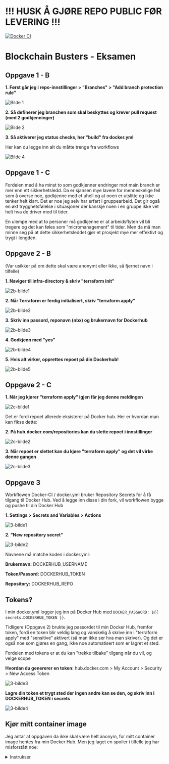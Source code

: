# !!! HUSK Å GJØRE REPO PUBLIC FØR LEVERING !!!


[![Docker CI](https://github.com/corpltd/devopseksamen/actions/workflows/docker.yml/badge.svg)](https://github.com/corpltd/devopseksamen/actions/workflows/docker.yml)

# Blockchain Busters - Eksamen

## Oppgave 1 - B
**1. Først går jeg i repo-innstillinger > "Branches" > "Add branch protection rule"**


![Bilde 1](bilder/1.png)

**2. Så definerer jeg branchen som skal beskyttes og krever pull request (med 2 godkjenninger)**


![Bilde 2](bilder/2.png)

**3. Så aktiverer jeg status checks, her "build" fra docker.yml**

Her kan du legge inn alt du måtte trenge fra workflows


![Bilde 4](bilder/4.png)


## Oppgave 1 - C

Fordelen med å ha minst to som godkjenner endringer mot main branch er mer enn ett sikkerhetsledd. Da er sjansen mye lavere for menneskelige feil som å overse noe, godkjenne med et uhell og at noen er utslitte og ikke tenker helt klart. Det er noe jeg selv har erfart i gruppearbeid. Det gir også en økt trygghetsfølelse i situasjoner der kanskje noen i en gruppe ikke vet helt hva de driver med til tider.


En ulempe med at to personer må godkjenne er at arbeidsflyten vil bli tregere og det kan føles som "micromanagement" til tider. Men da må man minne seg på at dette sikkerhetsleddet gjør et prosjekt mye mer effektivt og trygt i lengden.

## Oppgave 2 - B ##

(Var usikker på om dette skal være anonymt eller ikke, så fjernet navn i tilfelle)

**1. Naviger til infra-directory & skriv "terraform init"**


![2b-bilde1](bilder/1-2b.png)


**2. Når Terraform er ferdig initialisert, skriv "terraform apply"**


![2b-bilde2](bilder/2-2b.png)


**3. Skriv inn passord, reponavn (nbx) og brukernavn for Dockerhub**


![2b-bilde3](bilder/3-2b.png)


**4. Godkjenn med "yes"**


![2b-bilde4](bilder/4-2b.png)


**5. Hvis alt virker, opprettes repoet på din Dockerhub!**


![2b-bilde5](bilder/5-2b.png)

## Oppgave 2 - C

**1. Når jeg kjører "terraform apply" igjen får jeg denne meldingen**

![2c-bilde1](bilder/1-2c.png)


Det er fordi repoet allerede eksisterer på Docker hub. Her er hvordan man kan fikse dette:

**2. På hub.docker.com/repositories kan du slette repoet i innstillinger**

![2c-bilde2](bilder/2-2c.png)


**3. Når repoet er slettet kan du kjøre "terraform apply" og det vil virke denne gangen**

![2c-bilde3](bilder/3-2c.png)

## Oppgave 3

Workflowen Docker-CI / docker.yml bruker Repository Secrets for å få tilgang til Docker Hub. Ved å legge inn disse i din fork, vil workflowen bygge og pushe til din Docker Hub

**1. Settings > Secrets and Variables > Actions**

![3-bilde1](bilder/1-3.png)

**2. "New repository secret"**

![3-bilde2](bilder/2-3.png)

Navnene må matche koden i docker.yml:

**Brukernavn:** DOCKERHUB_USERNAME

**Token/Passord:** DOCKERHUB_TOKEN

**Repository:** DOCKERHUB_REPO

## Tokens?

I min docker.yml logger jeg inn på Docker Hub med ```DOCKER_PASSWORD: ${{ secrets.DOCKERHUB_TOKEN }}```.

Tidligere (Oppgave 2) brukte jeg passordet til min Docker Hub, fremfor token, fordi en token blir veldig lang og vanskelig å skrive inn i "terraform apply" med "sensitive" aktivert (så man ikke ser hva man skriver). Og det er også noe som gjøres en gang, ikke noe automatisert som er lagret et sted.

Fordelen med tokens er at du kan "trekke tilbake" tilgang når du vil, og velge scope

**Hvordan du genererer en token:** hub.docker.com > My Account > Security > New Access Token

![3-bilde3](bilder/3-3.png)

**Lagre din token et trygt sted der ingen andre kan se den, og skriv inn i DOCKERHUB_TOKEN i secrets**

![3-bilde4](bilder/4-3.png)

## Kjør mitt container image

Jeg antar at oppgaven da ikke skal være helt anonym, for mitt container image hentes fra min Docker Hub. Men jeg laget en spoiler i tilfelle jeg har misforstått noe:

<details>
  <summary>Instrukser</summary>

  1. Først kjører du denne:
     
  ```docker pull l33mz/nbx:latest```

  2. Så denne:
     
  ```docker run l33mz/nbx:latest```

  Det skal returnere noe som dette:

  ```
  Highest BUY: 52142.24
  Lowest SELL: 52542.62
  ```
</details>

